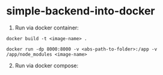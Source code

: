 # simple-backend-into-docker

1. Run via docker container:
  ```
  docker build -t <image-name> .
  ```

  ```
  docker run -dp 8000:8000 -v <abs-path-to-folder>:/app -v /app/node_modules <image-name>
  ```

2. Run via docker compose:
  
